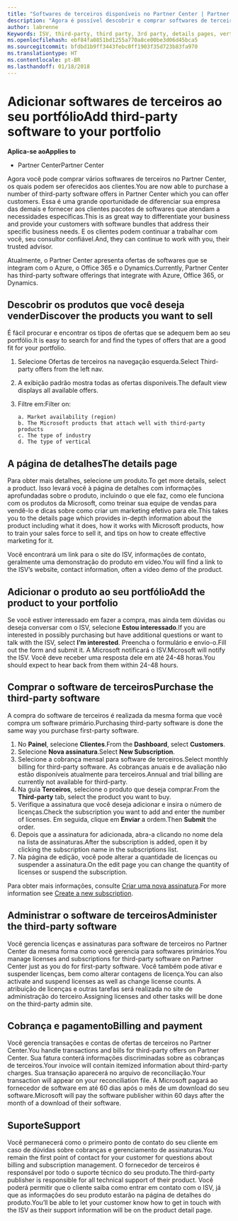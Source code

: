 ```yaml
---
title: "Softwares de terceiros disponíveis no Partner Center | Partner Center"
description: "Agora é possível descobrir e comprar softwares de terceiros para adicionar ao portfólio que você oferece aos clientes."
author: labrenne
Keywords: ISV, third-party, third party, 3rd party, details pages, vertical software, software publisher
ms.openlocfilehash: ebf84fa0851bd1255a770a8ce00be3d06d45bca5
ms.sourcegitcommit: bfdbd1b9ff3443febc0ff1903f35d723b83fa970
ms.translationtype: HT
ms.contentlocale: pt-BR
ms.lasthandoff: 01/18/2018
---
```

# <a name="add-third-party-software-to-your-portfolio"></a><span data-ttu-id="77b6a-103">Adicionar softwares de terceiros ao seu portfólio</span><span class="sxs-lookup"><span data-stu-id="77b6a-103">Add third-party software to your portfolio</span></span>

**<span data-ttu-id="77b6a-104">Aplica-se ao</span><span class="sxs-lookup"><span data-stu-id="77b6a-104">Applies to</span></span>** 

- <span data-ttu-id="77b6a-105">Partner Center</span><span class="sxs-lookup"><span data-stu-id="77b6a-105">Partner Center</span></span>


<span data-ttu-id="77b6a-106">Agora você pode comprar vários softwares de terceiros no Partner Center, os quais podem ser oferecidos aos clientes.</span><span class="sxs-lookup"><span data-stu-id="77b6a-106">You are now able to purchase a number of third-party software offers in Partner Center which you can offer customers.</span></span> <span data-ttu-id="77b6a-107">Essa é uma grande oportunidade de diferenciar sua empresa das demais e fornecer aos clientes pacotes de softwares que atendam a necessidades específicas.</span><span class="sxs-lookup"><span data-stu-id="77b6a-107">This is as great way to differentiate your business and provide your customers with software bundles that address their specific business needs.</span></span> <span data-ttu-id="77b6a-108">E os clientes podem continuar a trabalhar com você, seu consultor confiável.</span><span class="sxs-lookup"><span data-stu-id="77b6a-108">And, they can continue to work with you, their trusted advisor.</span></span>

<span data-ttu-id="77b6a-109">Atualmente, o Partner Center apresenta ofertas de softwares que se integram com o Azure, o Office 365 e o Dynamics.</span><span class="sxs-lookup"><span data-stu-id="77b6a-109">Currently, Partner Center has third-party software offerings that integrate with Azure, Office 365, or Dynamics.</span></span>

## <a name="discover-the-products-you-want-to-sell"></a><span data-ttu-id="77b6a-110">Descobrir os produtos que você deseja vender</span><span class="sxs-lookup"><span data-stu-id="77b6a-110">Discover the products you want to sell</span></span>

<span data-ttu-id="77b6a-111">É fácil procurar e encontrar os tipos de ofertas que se adequem bem ao seu portfólio.</span><span class="sxs-lookup"><span data-stu-id="77b6a-111">It is easy to search for and find the types of offers that are a good fit for your portfolio.</span></span> 
1.  <span data-ttu-id="77b6a-112">Selecione Ofertas de terceiros na navegação esquerda.</span><span class="sxs-lookup"><span data-stu-id="77b6a-112">Select Third- party offers from the left nav.</span></span> 
2.  <span data-ttu-id="77b6a-113">A exibição padrão mostra todas as ofertas disponíveis.</span><span class="sxs-lookup"><span data-stu-id="77b6a-113">The default view displays all available offers.</span></span> 
3.  <span data-ttu-id="77b6a-114">Filtre em:</span><span class="sxs-lookup"><span data-stu-id="77b6a-114">Filter on:</span></span>

        a. Market availability (region) 
        b. The Microsoft products that attach well with third-party products  
        c. The type of industry 
        d. The type of vertical 

## <a name="the-details-page"></a><span data-ttu-id="77b6a-115">A página de detalhes</span><span class="sxs-lookup"><span data-stu-id="77b6a-115">The details page</span></span>

<span data-ttu-id="77b6a-116">Para obter mais detalhes, selecione um produto.</span><span class="sxs-lookup"><span data-stu-id="77b6a-116">To get more details, select a product.</span></span> <span data-ttu-id="77b6a-117">Isso levará você à página de detalhes com informações aprofundadas sobre o produto, incluindo o que ele faz, como ele funciona com os produtos da Microsoft, como treinar sua equipe de vendas para vendê-lo e dicas sobre como criar um marketing efetivo para ele.</span><span class="sxs-lookup"><span data-stu-id="77b6a-117">This takes you to the details page which provides in-depth information about the product including what it does, how it works with Microsoft products, how to train your sales force to sell it, and tips on how to create effective marketing for it.</span></span> 

<span data-ttu-id="77b6a-118">Você encontrará um link para o site do ISV, informações de contato, geralmente uma demonstração do produto em vídeo.</span><span class="sxs-lookup"><span data-stu-id="77b6a-118">You will find a link to the ISV’s website, contact information, often a video demo of the product.</span></span> 

## <a name="add-the-product-to-your-portfolio"></a><span data-ttu-id="77b6a-119">Adicionar o produto ao seu portfólio</span><span class="sxs-lookup"><span data-stu-id="77b6a-119">Add the product to your portfolio</span></span>

<span data-ttu-id="77b6a-120">Se você estiver interessado em fazer a compra, mas ainda tem dúvidas ou deseja conversar com o ISV, selecione **Estou interessado**.</span><span class="sxs-lookup"><span data-stu-id="77b6a-120">If you are interested in possibly purchasing but have additional questions or want to talk with the ISV, select **I’m interested**.</span></span> <span data-ttu-id="77b6a-121">Preencha o formulário e envio-o.</span><span class="sxs-lookup"><span data-stu-id="77b6a-121">Fill out the form and submit it.</span></span> <span data-ttu-id="77b6a-122">A Microsoft notificará o ISV.</span><span class="sxs-lookup"><span data-stu-id="77b6a-122">Microsoft will notify the ISV.</span></span> <span data-ttu-id="77b6a-123">Você deve receber uma resposta dele em até 24-48 horas.</span><span class="sxs-lookup"><span data-stu-id="77b6a-123">You should expect to hear back from them within 24-48 hours.</span></span> 

## <a name="purchase-the-third-party-software"></a><span data-ttu-id="77b6a-124">Comprar o software de terceiros</span><span class="sxs-lookup"><span data-stu-id="77b6a-124">Purchase the third-party software</span></span>

<span data-ttu-id="77b6a-125">A compra do software de terceiros é realizada da mesma forma que você compra um software primário.</span><span class="sxs-lookup"><span data-stu-id="77b6a-125">Purchasing third-party software is done the same way you purchase first-party software.</span></span> 

1.  <span data-ttu-id="77b6a-126">No **Painel**, selecione **Clientes**.</span><span class="sxs-lookup"><span data-stu-id="77b6a-126">From the **Dashboard**, select **Customers**.</span></span>
2.  <span data-ttu-id="77b6a-127">Selecione **Nova assinatura**.</span><span class="sxs-lookup"><span data-stu-id="77b6a-127">Select **New Subscription**.</span></span>
3.  <span data-ttu-id="77b6a-128">Selecione a cobrança mensal para software de terceiros.</span><span class="sxs-lookup"><span data-stu-id="77b6a-128">Select monthly billing for third-party software.</span></span> <span data-ttu-id="77b6a-129">As cobranças anuais e de avaliação não estão disponíveis atualmente para terceiros.</span><span class="sxs-lookup"><span data-stu-id="77b6a-129">Annual and trial billing are currently not available for third-party.</span></span>
4.  <span data-ttu-id="77b6a-130">Na guia **Terceiros**, selecione o produto que deseja comprar.</span><span class="sxs-lookup"><span data-stu-id="77b6a-130">From the **Third-party** tab, select the product you want to buy.</span></span>
5.  <span data-ttu-id="77b6a-131">Verifique a assinatura que você deseja adicionar e insira o número de licenças.</span><span class="sxs-lookup"><span data-stu-id="77b6a-131">Check the subscription you want to add and enter the number of licenses.</span></span> <span data-ttu-id="77b6a-132">Em seguida, clique em **Enviar** a ordem.</span><span class="sxs-lookup"><span data-stu-id="77b6a-132">Then **Submit** the order.</span></span>
6.  <span data-ttu-id="77b6a-133">Depois que a assinatura for adicionada, abra-a clicando no nome dela na lista de assinaturas.</span><span class="sxs-lookup"><span data-stu-id="77b6a-133">After the subscription is added, open it by clicking the subscription name in the subscriptions list.</span></span> 
7.  <span data-ttu-id="77b6a-134">Na página de edição, você pode alterar a quantidade de licenças ou suspender a assinatura.</span><span class="sxs-lookup"><span data-stu-id="77b6a-134">On the edit page you can change the quantity of licenses or suspend the subscription.</span></span>

<span data-ttu-id="77b6a-135">Para obter mais informações, consulte [Criar uma nova assinatura](create-a-new-subscription.md).</span><span class="sxs-lookup"><span data-stu-id="77b6a-135">For more information see [Create a new subscription](create-a-new-subscription.md).</span></span>

## <a name="administer-the-third-party-software"></a><span data-ttu-id="77b6a-136">Administrar o software de terceiros</span><span class="sxs-lookup"><span data-stu-id="77b6a-136">Administer the third-party software</span></span>

<span data-ttu-id="77b6a-137">Você gerencia licenças e assinaturas para software de terceiros no Partner Center da mesma forma como você gerencia para softwares primários.</span><span class="sxs-lookup"><span data-stu-id="77b6a-137">You manage licenses and subscriptions for third-party software on Partner Center just as you do for first-party software.</span></span> <span data-ttu-id="77b6a-138">Você também pode ativar e suspender licenças, bem como alterar contagens de licença.</span><span class="sxs-lookup"><span data-stu-id="77b6a-138">You can also activate and suspend licenses as well as change license counts.</span></span> <span data-ttu-id="77b6a-139">A atribuição de licenças e outras tarefas será realizada no site de administração do terceiro.</span><span class="sxs-lookup"><span data-stu-id="77b6a-139">Assigning licenses and other tasks will be done on the third-party admin site.</span></span>

## <a name="billing-and-payment"></a><span data-ttu-id="77b6a-140">Cobrança e pagamento</span><span class="sxs-lookup"><span data-stu-id="77b6a-140">Billing and payment</span></span>

<span data-ttu-id="77b6a-141">Você gerencia transações e contas de ofertas de terceiros no Partner Center.</span><span class="sxs-lookup"><span data-stu-id="77b6a-141">You handle transactions and bills for third-party offers on Partner Center.</span></span> <span data-ttu-id="77b6a-142">Sua fatura conterá informações discriminadas sobre as cobranças de terceiros.</span><span class="sxs-lookup"><span data-stu-id="77b6a-142">Your invoice will contain itemized information about third-party charges.</span></span> <span data-ttu-id="77b6a-143">Sua transação aparecerá no arquivo de reconciliação.</span><span class="sxs-lookup"><span data-stu-id="77b6a-143">Your transaction will appear on your reconciliation file.</span></span> <span data-ttu-id="77b6a-144">A Microsoft pagará ao fornecedor de software em até 60 dias após o mês de um download do seu software.</span><span class="sxs-lookup"><span data-stu-id="77b6a-144">Microsoft will pay the software publisher within 60 days after the month of a download of their software.</span></span> 

## <a name="support"></a><span data-ttu-id="77b6a-145">Suporte</span><span class="sxs-lookup"><span data-stu-id="77b6a-145">Support</span></span>

<span data-ttu-id="77b6a-146">Você permanecerá como o primeiro ponto de contato do seu cliente em caso de dúvidas sobre cobranças e gerenciamento de assinaturas.</span><span class="sxs-lookup"><span data-stu-id="77b6a-146">You remain the first point of contact for your customer for questions about billing and subscription management.</span></span> <span data-ttu-id="77b6a-147">O fornecedor de terceiros é responsável por todo o suporte técnico do seu produto.</span><span class="sxs-lookup"><span data-stu-id="77b6a-147">The third-party publisher is responsible for all technical support of their product.</span></span> <span data-ttu-id="77b6a-148">Você poderá permitir que o cliente saiba como entrar em contato com o ISV, já que as informações do seu produto estarão na página de detalhes do produto.</span><span class="sxs-lookup"><span data-stu-id="77b6a-148">You’ll be able to let your customer know how to get in touch with the ISV as their support information will be on the product detail page.</span></span>

